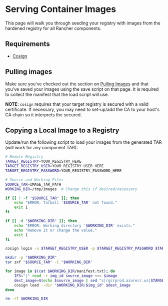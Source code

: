 # Serving Container Images

This page will walk you through seeding your registry with images from the hardened registry for all Rancher components.

## Requirements

* [Cosign](https://docs.sigstore.dev/cosign/installation/)

## Pulling images

Make sure you've checked out the section on [Pulling Images](pulling-images.md) and that you've saved your images using the save script on that page. It is required to collect the manifest that the load script will use.

**NOTE**: `cosign` requires that your target registry is secured with a valid certificate. If necessary, you may need to set-up/add the CA to your host's CA chain so it interprets the secured.

## Copying a Local Image to a Registry

Update/run the following script to load your images from the generated TAR (will work for any component TAR):

```bash
# Remote Registry
TARGET_REGISTRY=YOUR_REGISTRY_HERE
TARGET_REGISTRY_USER=YOUR_REGISTRY_USER_HERE
TARGET_REGISTRY_PASSWORD=YOUR_REGISTRY_PASSWORD_HERE

# Source and Working Files
SOURCE_TAR=IMAGE_TAR_PATH
WORKING_DIR=/tmp/images  # Change this if desired/necessary

if [[ ! -f "$SOURCE_TAR" ]]; then
    echo "ERROR: Tarball '$SOURCE_TAR' not found."
    exit 1
fi

if [[ -d "$WORKING_DIR" ]]; then
    echo "ERROR: Working directory '$WORKING_DIR' exists."
    echo "Remove it or change the value."
    exit 1
fi

cosign login -u $TARGET_REGISTRY_USER -p $TARGET_REGISTRY_PASSWORD $TARGET_REGISTRY

mkdir -p "$WORKING_DIR"
tar zxf "$SOURCE_TAR" -C "$WORKING_DIR"

for image in $(cat $WORKING_DIR/manifest.txt); do
    IFS="|" read -r img_id source_image <<< $image
    dest_image=$(echo $source_image | sed "s|rgcrprod.azurecr.us|$TARGET_REGISTRY|g")
    cosign load --dir "$WORKING_DIR/$img_id" $dest_image
done

rm -rf $WORKING_DIR
```
